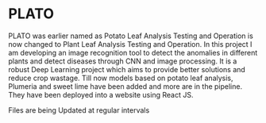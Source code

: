 # PLATO
PLATO was earlier named as Potato Leaf Analysis Testing and Operation is now changed to Plant Leaf Analysis Testing and Operation. 
In this project I am developing an image recognition tool to detect the anomalies in different plants and detect diseases through CNN and image processing.
It is a robust Deep Learning project which aims to provide better solutions and reduce crop wastage.
Till now models based on potato leaf analysis, Plumeria and sweet lime have been added and more are in the pipeline. 
They have been deployed into a website using React JS.

Files are being Updated at regular intervals 
